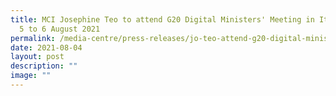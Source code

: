 ```yaml
---
title: MCI Josephine Teo to attend G20 Digital Ministers' Meeting in Italy from
  5 to 6 August 2021
permalink: /media-centre/press-releases/jo-teo-attend-g20-digital-ministers-meeting-italy-from-5-6-august-2021/
date: 2021-08-04
layout: post
description: ""
image: ""
---
```

